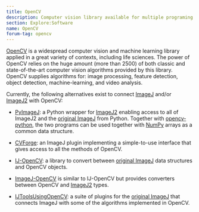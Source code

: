 ```yaml
---
title: OpenCV
description: Computer vision library available for multiple programing languages
section: Explore:Software
name: OpenCV
forum-tag: opencv
---
```


[OpenCV](http://opencv.org/) is a widespread computer vision and machine learning library applied in a great variety of contexts, including life sciences. The power of OpenCV relies on the huge amount (more than 2500) of both classic and state-of-the-art computer vision algorithms provided by this library. OpenCV supplies algorithms for: image processing, feature detection, object detection, machine-learning, and video analysis.

Currently, the following alternatives exist to connect [ImageJ](/software/imagej) and/or [ImageJ2](/software/imagej2) with OpenCV:

-   [PyImageJ](https://github.com/imagej/pyimagej): a Python wrapper for [ImageJ2](/software/imagej2) enabling access to all of ImageJ2 and the [original ImageJ](/software/imagej) from Python. Together with [opencv-python](https://pypi.org/project/opencv-python/), the two programs can be used together with [NumPy](https://pypi.org/project/numpy/) arrays as a common data structure.

-   [CVForge](https://github.com/m4dguy/CVForge): an ImageJ plugin implementing a simple-to-use interface that gives access to all the methods of OpenCV.

-   [IJ-OpenCV](/libs/ij-opencv): a library to convert between [original ImageJ](/software/imagej) data structures and OpenCV objects.

-   [ImageJ-OpenCV](https://github.com/imagej/imagej-opencv) is similar to IJ-OpenCV but provides converters between OpenCV and [ImageJ2](/software/imagej2) types.

-   [IJToolsUsingOpenCV](https://github.com/WAKU-TAKE-A/IJToolsUsingOpenCV): a suite of plugins for the [original ImageJ](/software/imagej) that connects ImageJ with some of the algorithms implemented in OpenCV.
